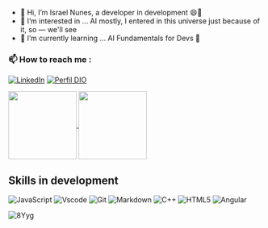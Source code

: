 - 👋 Hi, I’m Israel Nunes, a developer in development 😄😬
- 👀 I’m interested in ... AI mostly, I entered in this universe just because of it, so — we'll see
- 🌱 I’m currently learning ... AI Fundamentals for Devs 🤖

### 📫 How to reach me :

[![LinkedIn](https://img.shields.io/badge/LinkedIn-261447?style=for-the-badge&logo=linkedin&logoColor=FF6C11)](https://www.linkedin.com/in/isradraw)
[![Perfil DIO](https://img.shields.io/badge/%20Perfil%20DIO-261447?style=for-the-badge&logo=gitbook&logoColor=FF6C11)](https://www.dio.me/users/isra_draw)

<a href="#">
  <img height=135 align="center" src="https://my-stats-43gk.vercel.app/api?username=iisrax&show_icons=true&theme=synthwave&hide=contribs,issues&show=discussions_answered&rank_icon=github&include_all_commits=true&hide_title=true&card_width=150" />
</a>
<a href="#">
  <img height=135 align="center" src="https://my-stats-43gk.vercel.app/api/top-langs/?username=iisrax&hide_progress=true&layout=compact&theme=synthwave&card_width=100" />
</a>

## Skills in development

![JavaScript](https://img.shields.io/badge/JavaScript-F7DF1E?style=for-the-badge&logo=javascript&logoColor=black)
![Vscode](https://img.shields.io/badge/Vscode-007ACC?style=for-the-badge&logo=visual-studio-code&logoColor=white)
![Git](https://img.shields.io/badge/GIT-E44C30?style=for-the-badge&logo=git&logoColor=white)
![Markdown](https://img.shields.io/badge/Markdown-000?style=for-the-badge&logo=markdown)
![C++](https://img.shields.io/badge/C%2B%2B-00599C?style=for-the-badge&logo=c%2B%2B&logoColor=white)
![HTML5](https://img.shields.io/badge/HTML5-E34F26?style=for-the-badge&logo=html5&logoColor=white)
![Angular](https://img.shields.io/badge/Angular-DD0031?style=for-the-badge&logo=angular&logoColor=white)

![8Yyg](https://github.com/iisrax/Logica-com-JavaScript/assets/165312686/aa40cf41-8de3-4b89-8cf3-6bef9246ccf9)
